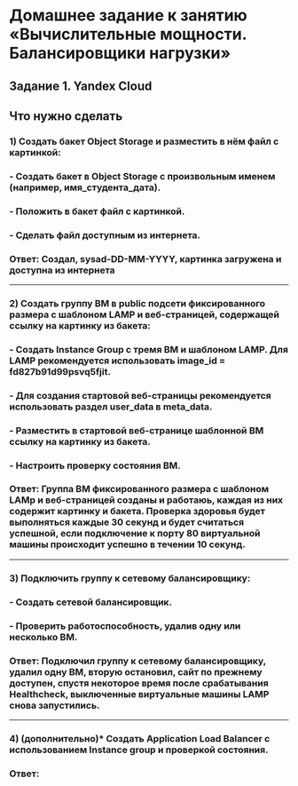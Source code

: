 # Домашнее задание к занятию «Вычислительные мощности. Балансировщики нагрузки»


## Задание 1. Yandex Cloud

## Что нужно сделать

### 1) Создать бакет Object Storage и разместить в нём файл с картинкой:
### - Создать бакет в Object Storage с произвольным именем (например, имя_студента_дата).
### - Положить в бакет файл с картинкой.
### - Сделать файл доступным из интернета.

### Ответ: Создал, sysad-DD-MM-YYYY, картинка загружена и доступна из интернета

---
### 2) Создать группу ВМ в public подсети фиксированного размера с шаблоном LAMP и веб-страницей, содержащей ссылку на картинку из бакета:
### - Создать Instance Group с тремя ВМ и шаблоном LAMP. Для LAMP рекомендуется использовать image_id = fd827b91d99psvq5fjit.
### - Для создания стартовой веб-страницы рекомендуется использовать раздел user_data в meta_data.
### - Разместить в стартовой веб-странице шаблонной ВМ ссылку на картинку из бакета.
### - Настроить проверку состояния ВМ.

### Ответ: Группа ВМ фиксированного размера с шаблоном LAMp и веб-страницей созданы и работаюь, каждая из них содержит картинку и бакета. Проверка здоровья будет выполняться каждые 30 секунд и будет считаться успешной, если подключение к порту 80 виртуальной машины происходит успешно в течении 10 секунд.


---
### 3) Подключить группу к сетевому балансировщику:
### - Создать сетевой балансировщик.
### - Проверить работоспособность, удалив одну или несколько ВМ.

### Ответ: Подключил группу к сетевому балансировщику, удалил одну ВМ, вторую остановил, сайт по прежнему доступен, спустя некоторое время после срабатывания Healthcheck, выключенные виртуальные машины LAMP снова запустились.

---
### 4) (дополнительно)* Создать Application Load Balancer с использованием Instance group и проверкой состояния.

### Ответ: 
